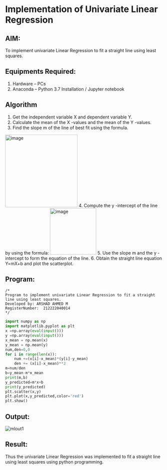 # Implementation of Univariate Linear Regression
## AIM:
To implement univariate Linear Regression to fit a straight line using least squares.

## Equipments Required:
1. Hardware – PCs
2. Anaconda – Python 3.7 Installation / Jupyter notebook

## Algorithm
1. Get the independent variable X and dependent variable Y.
2. Calculate the mean of the X -values and the mean of the Y -values.
3. Find the slope m of the line of best fit using the formula. 
<img width="231" alt="image" src="https://user-images.githubusercontent.com/93026020/192078527-b3b5ee3e-992f-46c4-865b-3b7ce4ac54ad.png">
4. Compute the y -intercept of the line by using the formula:
<img width="148" alt="image" src="https://user-images.githubusercontent.com/93026020/192078545-79d70b90-7e9d-4b85-9f8b-9d7548a4c5a4.png">
5. Use the slope m and the y -intercept to form the equation of the line.
6. Obtain the straight line equation Y=mX+b and plot the scatterplot.

## Program:
```
/*
Program to implement univariate Linear Regression to fit a straight line using least squares.
Developed by: ARSHAD AHMED M
RegisterNumber:  212222040014
*/
```
```py
import numpy as np
import matplotlib.pyplot as plt
x =np.array(eval(input()))
y =np.array(eval(input()))
x_mean = np.mean(x)
y_mean = np.mean(y)
num,den=0,0
for i in range(len(x)):
    num +=(x[i]-x_mean)*(y[i]-y_mean)
    den += (x[i]-x_mean)**2
m=num/den
b=y_mean-m*x_mean
print(m,b)
y_predicted=m*x+b
print(y_predicted)
plt.scatter(x,y)
plt.plot(x,y_predicted,color='red')
plt.show()

```

## Output:
![mlout1](https://github.com/MOHAMEDROSHAN5/Find-the-best-fit-line-using-Least-Squares-Method/assets/121704588/75ac135d-0eff-4758-82da-d99850a3e73f)


## Result:
Thus the univariate Linear Regression was implemented to fit a straight line using least squares using python programming.